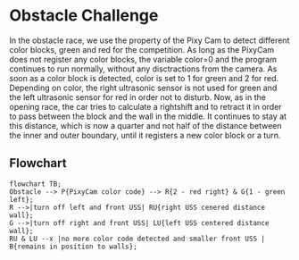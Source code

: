 # Obstacle Challenge

In the obstacle race, we use the property of the Pixy Cam to detect different color blocks, green and red for the competition. As long as the PixyCam does not register any color blocks, the variable color=0 and the program continues to run normally, without any disctractions from the camera. As soon as a color block is detected, color is set to 1 for green and 2 for red. Depending on color, the right ultrasonic sensor is not used for green and the left ultrasonic sensor for red in order not to disturb. Now, as in the opening race, the car tries to calculate a rightshift and to retract it in order to pass between the block and the wall in the middle. It continues to stay at this distance, which is now a quarter and not half of the distance between the inner and outer boundary, until it registers a new color block or a turn.

## Flowchart 
```mermaid
flowchart TB;
Obstacle --> P{PixyCam color code} --> R{2 - red right} & G{1 - green left};
R -->|turn off left and front USS| RU{right USS cenered distance wall};
G -->|turn off right and front USS| LU{left USS centered distance wall};
RU & LU --x |no more color code detected and smaller front USS | B{remains in position to walls};
```

